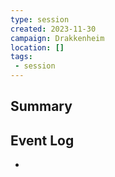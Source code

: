```yaml
---
type: session
created: 2023-11-30
campaign: Drakkenheim
location: []
tags:
 - session
---
```



## Summary

## Event Log

- 



